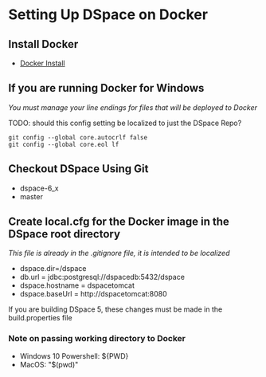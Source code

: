 # Setting Up DSpace on Docker

## Install Docker
- [Docker Install](https://docs.docker.com/install/)

## If you are running Docker for Windows
_You must manage your line endings for files that will be deployed to Docker_

TODO: should this config setting be localized to just the DSpace Repo?

    git config --global core.autocrlf false
    git config --global core.eol lf

## Checkout DSpace Using Git
- dspace-6_x
- master

## Create local.cfg for the Docker image in the DSpace root directory
_This file is already in the .gitignore file, it is intended to be localized_

- dspace.dir=/dspace
- db.url = jdbc:postgresql://dspacedb:5432/dspace
- dspace.hostname = dspacetomcat
- dspace.baseUrl = http://dspacetomcat:8080

If you are building DSpace 5, these changes must be made in the build.properties file

### Note on passing working directory to Docker
- Windows 10 Powershell: ${PWD}
- MacOS: "$(pwd)"
